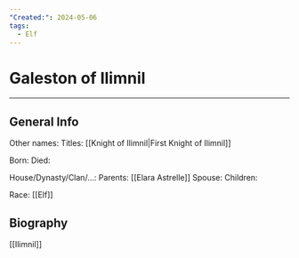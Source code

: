 ```yaml
---
"Created:": 2024-05-06
tags:
  - Elf
---
```


# Galeston of Ilimnil
---

## General Info

Other names:
Titles: [[Knight of Ilimnil|First Knight of Ilimnil]]

Born:
Died:

House/Dynasty/Clan/...:
Parents: [[Elara Astrelle]] 
Spouse:
Children:

Race: [[Elf]] 



## Biography

 [[Ilimnil]]